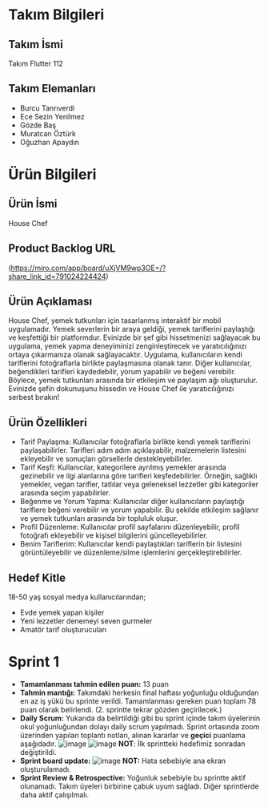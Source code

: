 # Takım Bilgileri
## Takım İsmi
Takım Flutter 112
## Takım Elemanları
* Burcu Tanrıverdi
* Ece Sezin Yenilmez
* Gözde Baş
* Muratcan Öztürk
* Oğuzhan Apaydın

# Ürün Bilgileri
## Ürün İsmi
House Chef

## Product Backlog URL
(https://miro.com/app/board/uXjVM9wp3OE=/?share_link_id=791024224424)

## Ürün Açıklaması
House Chef, yemek tutkunları için tasarlanmış interaktif bir mobil uygulamadır. Yemek severlerin bir araya geldiği, yemek tariflerini paylaştığı ve keşfettiği bir platformdur. Evinizde bir şef gibi hissetmenizi sağlayacak bu uygulama, yemek yapma deneyiminizi zenginleştirecek ve yaratıcılığınızı ortaya çıkarmanıza olanak sağlayacaktır.
Uygulama, kullanıcıların kendi tariflerini fotoğraflarla birlikte paylaşmasına olanak tanır. Diğer kullanıcılar, beğendikleri tarifleri kaydedebilir, yorum yapabilir ve beğeni verebilir. Böylece, yemek tutkunları arasında bir etkileşim ve paylaşım ağı oluşturulur.
Evinizde şefin dokunuşunu hissedin ve House Chef ile yaratıcılığınızı serbest bırakın!

## Ürün Özellikleri
* Tarif Paylaşma: Kullanıcılar fotoğraflarla birlikte kendi yemek tariflerini paylaşabilirler. Tarifleri adım adım açıklayabilir, malzemelerin listesini ekleyebilir ve sonuçları görsellerle destekleyebilirler.
* Tarif Keşfi: Kullanıcılar, kategorilere ayrılmış yemekler arasında gezinebilir ve ilgi alanlarına göre tarifleri keşfedebilirler. Örneğin, sağlıklı yemekler, vegan tarifler, tatlılar veya geleneksel lezzetler gibi kategoriler arasında seçim yapabilirler.
* Beğenme ve Yorum Yapma: Kullanıcılar diğer kullanıcıların paylaştığı tariflere beğeni verebilir ve yorum yapabilir. Bu şekilde etkileşim sağlanır ve yemek tutkunları arasında bir topluluk oluşur.
* Profil Düzenleme: Kullanıcılar profil sayfalarını düzenleyebilir, profil fotoğrafı ekleyebilir ve kişisel bilgilerini güncelleyebilirler.
* Benim Tariflerim: Kullanıcılar kendi paylaştıkları tariflerin bir listesini görüntüleyebilir ve düzenleme/silme işlemlerini gerçekleştirebilirler.

## Hedef Kitle
18-50 yaş sosyal medya kullanıcılarından;
* Evde yemek yapan kişiler
* Yeni lezzetler denemeyi seven gurmeler
* Amatör tarif oluşturucuları
# Sprint 1
* **Tamamlanması tahmin edilen puan:** 13 puan
* **Tahmin mantığı:** Takımdaki herkesin final haftası yoğunluğu olduğundan en az iş yükü bu sprinte verildi. Tamamlanması gereken puan toplam 78 puan olarak belirlendi. (2. sprintte tekrar gözden geçirilecek.)
* **Daily Scrum:** Yukarıda da belirtildiği gibi bu sprint içinde takım üyelerinin okul yoğunluğundan dolayı daily scrum yapılmadı. Sprint ortasında zoom üzerinden yapılan toplantı notları, alınan kararlar ve **geçici** puanlama aşağıdadır.
  ![image](https://github.com/oguzhanapaydn/House-Chef/assets/108659778/556edfce-e40f-4ef5-9447-9760eabf1384)
  ![image](https://github.com/oguzhanapaydn/House-Chef/assets/108659778/812db106-5ca0-4a6a-ba15-79db0cfee573)
  **NOT**: İlk sprintteki hedefimiz sonradan değiştirildi.
* **Sprint board update:**
![image](https://github.com/oguzhanapaydn/House-Chef/assets/108659778/037521b2-4e77-43eb-9847-2243256078ab)
**NOT:** Hata sebebiyle ana ekran oluşturulamadı.
* **Sprint Review & Retrospective:** Yoğunluk sebebiyle bu sprintte aktif olunamadı. Takım üyeleri birbirine çabuk uyum sağladı. Diğer sprintlerde daha aktif çalışılmalı.  

